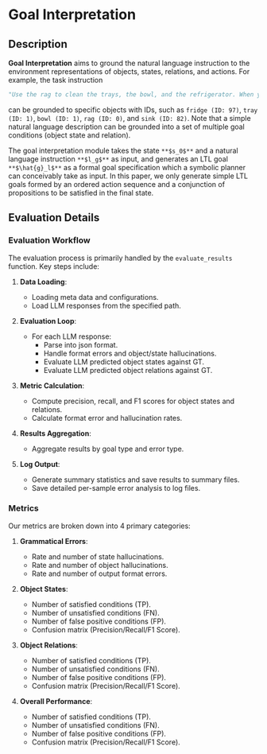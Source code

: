 # Goal Interpretation

## Description

**Goal Interpretation** aims to ground the natural language instruction to the environment representations of objects, states, relations, and actions. For example, the task instruction 

```python
"Use the rag to clean the trays, the bowl, and the refrigerator. When you are done, leave the rag next to the sink..."
```

can be grounded to specific objects with IDs, such as `fridge (ID: 97)`, `tray (ID: 1)`, `bowl (ID: 1)`, `rag (ID: 0)`, and `sink (ID: 82)`. Note that a simple natural language description can be grounded into a set of multiple goal conditions (object state and relation).


The goal interpretation module takes the state `**$s_0$**` and a natural language instruction `**$l_g$**` as input, and generates an LTL goal `**$\hat{g}_l$**` as a formal goal specification which a symbolic planner can conceivably take as input. In this paper, we only generate simple LTL goals formed by an ordered action sequence and a conjunction of propositions to be satisfied in the final state.


## Evaluation Details

### Evaluation Workflow

The evaluation process is primarily handled by the `evaluate_results` function. Key steps include:

1. **Data Loading**:
   - Loading meta data and configurations.
   - Load LLM responses from the specified path.

2. **Evaluation Loop**:
   - For each LLM response:
     - Parse into json format.
     - Handle format errors and object/state hallucinations.
     - Evaluate LLM predicted object states against GT.
     - Evaluate LLM predicted object relations against GT.

3. **Metric Calculation**:
   - Compute precision, recall, and F1 scores for object states and relations.
   - Calculate format error and hallucination rates.

4. **Results Aggregation**:
   - Aggregate results by goal type and error type.

5. **Log Output**:
   - Generate summary statistics and save results to summary files.
   - Save detailed per-sample error analysis to log files.

### Metrics

Our metrics are broken down into 4 primary categories:

1. **Grammatical Errors**:
   - Rate and number of state hallucinations.
   - Rate and number of object hallucinations.
   - Rate and number of output format errors.

2. **Object States**:
   - Number of satisfied conditions (TP).
   - Number of unsatisfied conditions (FN).
   - Number of false positive conditions (FP).
   - Confusion matrix (Precision/Recall/F1 Score).

3. **Object Relations**:
      - Number of satisfied conditions (TP).
   - Number of unsatisfied conditions (FN).
   - Number of false positive conditions (FP).
   - Confusion matrix (Precision/Recall/F1 Score).

4. **Overall Performance**:
      - Number of satisfied conditions (TP).
   - Number of unsatisfied conditions (FN).
   - Number of false positive conditions (FP).
   - Confusion matrix (Precision/Recall/F1 Score).